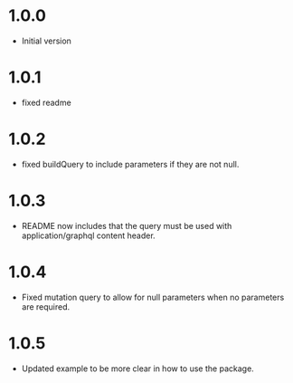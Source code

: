 # 1.0.0

- Initial version

# 1.0.1

- fixed readme

# 1.0.2

- fixed buildQuery to include parameters if they are not null.

# 1.0.3

- README now includes that the query must be used with application/graphql content header.

# 1.0.4

- Fixed mutation query to allow for null parameters when no parameters are required.

# 1.0.5

- Updated example to be more clear in how to use the package.
